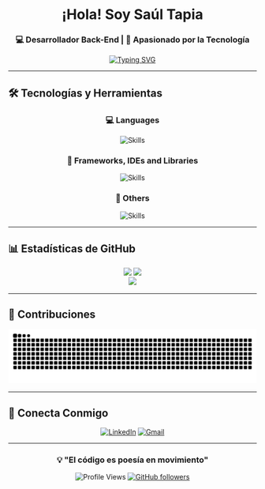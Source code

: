
<div align="center">
  
# ¡Hola! Soy Saúl Tapia 

### 💻 Desarrollador Back-End | 🚀 Apasionado por la Tecnología

</div>

<div align="center">
  
[![Typing SVG](https://readme-typing-svg.herokuapp.com?font=Fira+Code&pause=1000&color=2F81F7&center=true&vCenter=true&width=435&lines=Desarrollador+Back-end;Siempre+aprendiendo+nuevas+tecnolog%C3%ADas;Creando+soluciones+innovadoras)](https://git.io/typing-svg)

</div>

---

## 🛠️ Tecnologías y Herramientas

<div align="center">

### 💻 Languages
![Skills](https://skillicons.dev/icons?i=cs,java,py,ts,js)

### 🚀 Frameworks, IDEs and Libraries  
![Skills](https://skillicons.dev/icons?i=dotnet,angular,vscode,idea,androidstudio,spring,nodejs)

### 🔧 Others
![Skills](https://skillicons.dev/icons?i=git,postman,figma,mongodb,postgres,mysql,windows,linux,ubuntu)

</div>

---

## 📊 Estadísticas de GitHub

<div align="center">
  <img src="https://github-readme-stats.vercel.app/api?username=AlmidonTapia&show_icons=true&theme=tokyonight&hide_border=true&count_private=true" height="180em" />
  <img src="https://github-readme-stats.vercel.app/api/top-langs/?username=AlmidonTapia&layout=compact&theme=tokyonight&hide_border=true" height="180em" />
</div>

<div align="center">
  <img src="https://github-readme-streak-stats.herokuapp.com/?user=AlmidonTapia&theme=tokyonight&hide_border=true" />
</div>

---

## 🐍 Contribuciones

<div align="center">
  <img src="https://raw.githubusercontent.com/AlmidonTapia/AlmidonTapia/output/snake.svg" alt="Snake animation" />
</div>

---

## 🤝 Conecta Conmigo

<div align="center">

[![LinkedIn](https://img.shields.io/badge/LinkedIn-0077B5?style=for-the-badge&logo=linkedin&logoColor=white)](https://www.linkedin.com/in/AlmidonTapia)
[![Gmail](https://img.shields.io/badge/Gmail-D14836?style=for-the-badge&logo=gmail&logoColor=white)](mailto:almts.04@gmail.com)

</div>

---

<div align="center">
  
### 💡 "El código es poesía en movimiento"
![Profile Views](https://komarev.com/ghpvc/?username=AlmidonTapia&color=brightgreen)
[![GitHub followers](https://img.shields.io/github/followers/AlmidonTapia?label=Followers&style=social)](https://github.com/AlmidonTapia)

</div>
